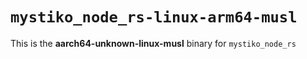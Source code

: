 # `mystiko_node_rs-linux-arm64-musl`

This is the **aarch64-unknown-linux-musl** binary for `mystiko_node_rs`
